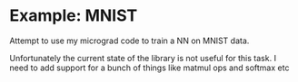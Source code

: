 # Example: MNIST

Attempt to use my micrograd code to train a NN on MNIST data.

Unfortunately the current state of the library is not useful for this task. I need to add support for a bunch of things like matmul ops and softmax etc
